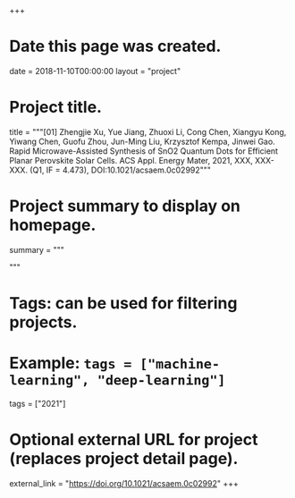 +++
# Date this page was created.
date = 2018-11-10T00:00:00
layout = "project"

# Project title.
title = """[01] Zhengjie Xu, Yue Jiang, Zhuoxi Li, Cong Chen, Xiangyu Kong, Yiwang Chen, Guofu Zhou, Jun-Ming Liu, Krzysztof Kempa, Jinwei Gao. Rapid Microwave-Assisted Synthesis of SnO2 Quantum Dots for Efficient Planar Perovskite Solar Cells. ACS Appl. Energy Mater, 2021, XXX, XXX-XXX. (Q1, IF = 4.473), DOI:10.1021/acsaem.0c02992"""

# Project summary to display on homepage.
summary = """

 """

# Tags: can be used for filtering projects.
# Example: `tags = ["machine-learning", "deep-learning"]`
tags = ["2021"]

# Optional external URL for project (replaces project detail page).
external_link = "https://doi.org/10.1021/acsaem.0c02992"
+++
